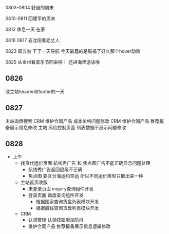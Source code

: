 0803-0804
舒服的周末


0810-0811
回建平的周末


0812
休息一天
在家

0816 0817
去沈阳看老丈人

0823
周五啦 干了一天导航 
今天最蠢的是鼓捣了好久那个hover动效

0825
从金州看音乐节回来啦！
还进海里游泳啦

## 0826
改主站header和footer的一天

## 0827
主站询盘搜索
CRM 维护合同产品 成本价格问题修改
CRM 维护合同产品 推荐报备展示信息修改
主站 风险控制页面 列表数据不展示问题修改


## 0828
- 上午
  - 找货代运价页面 航线秀广告 和 焦点图广告不能正确显示问题处理
    - 航线秀广告返回层级不正确
    - 焦点图 要区分海运和空运 所以不同运价类型只取出来一种
  - 主站首页改版
    - 未登录页面 inquiry查询组件开发
    - 登录页面 询盘查询组件开发
      - 根据国家查询货盘列表模块开发
      - 根据航线查询货盘列表模块开发
  - CRM
    - 认领管理 认领按钮增加防抖
    - 维护合同产品 推荐报备展示信息逻辑修改